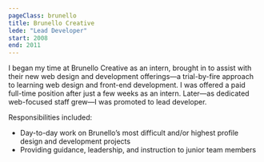 ```yaml
---
pageClass: brunello
title: Brunello Creative
lede: "Lead Developer"
start: 2008
end: 2011
---
```


I began my time at Brunello Creative as an intern, brought in to assist with their new web design and development offerings—a trial-by-fire approach to learning web design and front-end development. I was offered a paid full-time position after just a few weeks as an intern. Later—as dedicated web-focused staff grew—I was promoted to lead developer.

Responsibilities included:

* Day-to-day work on Brunello’s most difficult and/or highest profile design and development projects
* Providing guidance, leadership, and instruction to junior team members